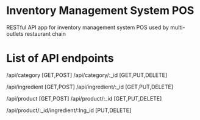 # Inventory Management System POS
RESTful API app for inventory management system POS used by multi-outlets restaurant chain



# List of API endpoints

 /api/category [GET,POST]
 /api/category/:_id [GET,PUT,DELETE]

 /api/ingredient [GET,POST]
 /api/ingredient/:_id [GET,PUT,DELETE]

 /api/product [GET,POST]
 /api/product/:_id [GET,PUT,DELETE]

 /api/product/:_id/ingredient/:Ing_id [PUT,DELETE]

